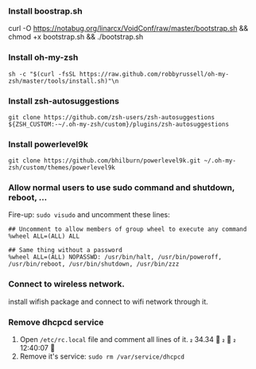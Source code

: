 ### Install boostrap.sh
curl -O https://notabug.org/linarcx/VoidConf/raw/master/bootstrap.sh && chmod +x bootstrap.sh && ./bootstrap.sh

### Install oh-my-zsh
`sh -c "$(curl -fsSL https://raw.github.com/robbyrussell/oh-my-zsh/master/tools/install.sh)"\n`

### Install zsh-autosuggestions
`git clone https://github.com/zsh-users/zsh-autosuggestions ${ZSH_CUSTOM:-~/.oh-my-zsh/custom}/plugins/zsh-autosuggestions`

### Install powerlevel9k
`git clone https://github.com/bhilburn/powerlevel9k.git ~/.oh-my-zsh/custom/themes/powerlevel9k`

### Allow normal users to use sudo command and shutdown, reboot, ...
Fire-up: `sudo visudo` and uncomment these lines:

```
## Uncomment to allow members of group wheel to execute any command
%wheel ALL=(ALL) ALL

## Same thing without a password
%wheel ALL=(ALL) NOPASSWD: /usr/bin/halt, /usr/bin/poweroff, /usr/bin/reboot, /usr/bin/shutdown, /usr/bin/zzz
```

### Connect to wireless network.
install wifish package and connect to wifi network through it.


### Remove dhcpcd service
1. Open `/etc/rc.local` file and comment all lines of it.                                                                                                34.34 ⏱  ✔  12:40:07 
2. Remove it's service: `sudo rm /var/service/dhcpcd`

